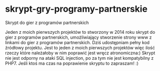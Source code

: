 # skrypt-gry-programy-partnerskie
Skrypt do gier z programów partnerskich

Jeden z moich pierwszych projektów to stworzony w 2014 roku skrypt do gier z programów partnerskich, umożliwiający stworzenie strony www z linkami do gier z programów partnerskich.
Dziś udostępniam pełny kod źródłowy projektu. Jest to jeden z moich pierwszych projektów więc ilość rzeczy które należałoby w nim poprawić jest wręcz atronomiczna:)
Skrypt nie jest odporny na ataki SQL injection, po za tym nie jest kompatybilny z PHP7.
Jeśli ktoś ma czas na poprawienie skryptu to zapraszam! :)
